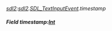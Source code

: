 _[sdl2](../../modules/sdl2/sdl2-module.md):[sdl2](../../modules/sdl2/sdl2-module.md).[SDL\_TextInputEvent](../../modules/sdl2/sdl2-sdl_textinputevent.md).timestamp_
##### Field timestamp:[Int](../../modules/wonkey/wonkey-types-int.md)
